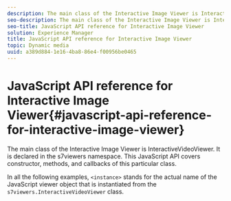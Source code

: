 ```yaml
---
description: The main class of the Interactive Image Viewer is InteractiveVideoViewer. It is declared in the s7viewers namespace. This JavaScript API covers constructor, methods, and callbacks of this particular class.
seo-description: The main class of the Interactive Image Viewer is InteractiveVideoViewer. It is declared in the s7viewers namespace. This JavaScript API covers constructor, methods, and callbacks of this particular class.
seo-title: JavaScript API reference for Interactive Image Viewer
solution: Experience Manager
title: JavaScript API reference for Interactive Image Viewer
topic: Dynamic media
uuid: a389d884-1e16-4ba8-86e4-f00956be0465
---
```


# JavaScript API reference for Interactive Image Viewer{#javascript-api-reference-for-interactive-image-viewer}

The main class of the Interactive Image Viewer is InteractiveVideoViewer. It is declared in the s7viewers namespace. This JavaScript API covers constructor, methods, and callbacks of this particular class.

In all the following examples, `<instance>` stands for the actual name of the JavaScript viewer object that is instantiated from the `s7viewers.InteractiveVideoViewer` class. 
